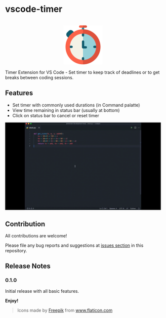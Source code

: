 # vscode-timer

<p align="center">
  <br />
  <a title="Learn more about Timer extension" href="http://github.com/jan25/vscode-timer"><img src="https://raw.githubusercontent.com/jan25/vscode-timer/master/assets/timer.png" alt="Timer Logo" width="25%" /></a>
</p>

Timer Extension for VS Code - Set timer to keep track of deadlines or to get breaks between coding sessions.

## Features

* Set timer with commonly used durations (in Command palatte)
* View time remaining in status bar (usually at bottom)
* Click on status bar to cancel or reset timer


![](https://raw.githubusercontent.com/jan25/vscode-timer/master/assets/demo.gif)


## Contribution

All contributions are welcome!

Please file any bug reports and suggestions at [issues section](https://github.com/jan25/vscode-timer/issues) in this repository.

## Release Notes

### 0.1.0

Initial release with all basic features.

**Enjoy!**

> <div>Icons made by <a href="https://www.freepik.com" title="Freepik">Freepik</a> from <a href="https://www.flaticon.com/" title="Flaticon">www.flaticon.com</a></div>
